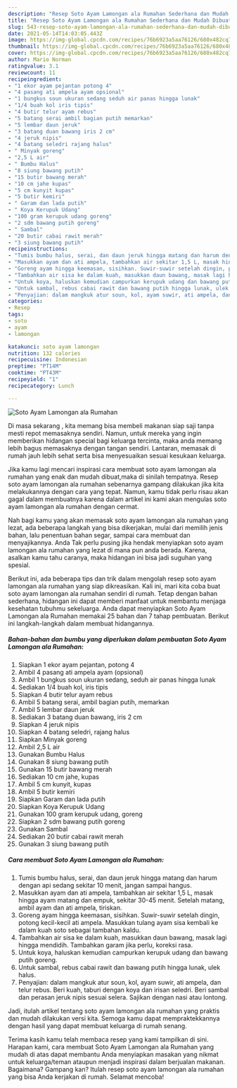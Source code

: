 ```yaml
---
description: "Resep Soto Ayam Lamongan ala Rumahan Sederhana dan Mudah Dibuat"
title: "Resep Soto Ayam Lamongan ala Rumahan Sederhana dan Mudah Dibuat"
slug: 543-resep-soto-ayam-lamongan-ala-rumahan-sederhana-dan-mudah-dibuat
date: 2021-05-14T14:03:05.443Z
image: https://img-global.cpcdn.com/recipes/76b6923a5aa76126/680x482cq70/soto-ayam-lamongan-ala-rumahan-foto-resep-utama.jpg
thumbnail: https://img-global.cpcdn.com/recipes/76b6923a5aa76126/680x482cq70/soto-ayam-lamongan-ala-rumahan-foto-resep-utama.jpg
cover: https://img-global.cpcdn.com/recipes/76b6923a5aa76126/680x482cq70/soto-ayam-lamongan-ala-rumahan-foto-resep-utama.jpg
author: Mario Norman
ratingvalue: 3.1
reviewcount: 11
recipeingredient:
- "1 ekor ayam pejantan potong 4"
- "4 pasang ati ampela ayam opsional"
- "1 bungkus soun ukuran sedang seduh air panas hingga lunak"
- "1/4 buah kol iris tipis"
- "4 butir telur ayam rebus"
- "5 batang serai ambil bagian putih memarkan"
- "5 lembar daun jeruk"
- "3 batang duan bawang iris 2 cm"
- "4 jeruk nipis"
- "4 batang seledri rajang halus"
- " Minyak goreng"
- "2,5 L air"
- " Bumbu Halus"
- "8 siung bawang putih"
- "15 butir bawang merah"
- "10 cm jahe kupas"
- "5 cm kunyit kupas"
- "5 butir kemiri"
- " Garam dan lada putih"
- " Koya Kerupuk Udang"
- "100 gram kerupuk udang goreng"
- "2 sdm bawang putih goreng"
- " Sambal"
- "20 butir cabai rawit merah"
- "3 siung bawang putih"
recipeinstructions:
- "Tumis bumbu halus, serai, dan daun jeruk hingga matang dan harum dengan api sedang sekitar 10 menit, jangan sampai hangus."
- "Masukkan ayam dan ati ampela, tambahkan air sekitar 1,5 L, masak hingga ayam matang dan empuk, sekitar 30-45 menit. Setelah matang, ambil ayam dan ati ampela, tiriskan."
- "Goreng ayam hingga keemasan, sisihkan. Suwir-suwir setelah dingin, potong kecil-kecil ati ampela. Masukkan tulang ayam sisa kembali ke dalam kuah soto sebagai tambahan kaldu."
- "Tambahkan air sisa ke dalam kuah, masukkan daun bawang, masak lagi hingga mendidih. Tambahkan garam jika perlu, koreksi rasa."
- "Untuk koya, haluskan kemudian campurkan kerupuk udang dan bawang putih goreng."
- "Untuk sambal, rebus cabai rawit dan bawang putih hingga lunak, ulek halus."
- "Penyajian: dalam mangkuk atur soun, kol, ayam suwir, ati ampela, dan telur rebus. Beri kuah, taburi dengan koya dan irisan seledri. Beri sambal dan perasan jeruk nipis sesuai selera. Sajikan dengan nasi atau lontong."
categories:
- Resep
tags:
- soto
- ayam
- lamongan

katakunci: soto ayam lamongan 
nutrition: 132 calories
recipecuisine: Indonesian
preptime: "PT14M"
cooktime: "PT43M"
recipeyield: "1"
recipecategory: Lunch

---
```



![Soto Ayam Lamongan ala Rumahan](https://img-global.cpcdn.com/recipes/76b6923a5aa76126/680x482cq70/soto-ayam-lamongan-ala-rumahan-foto-resep-utama.jpg)

Di masa  sekarang , kita memang bisa membeli makanan siap saji tanpa mesti repot memasaknya sendiri. Namun, untuk mereka yang ingin memberikan hidangan special bagi keluarga tercinta, maka anda memang lebih bagus memasaknya dengan tangan sendiri. Lantaran, memasak di rumah jauh lebih sehat serta bisa menyesuaikan sesuai kesukaan keluarga.

Jika kamu lagi mencari inspirasi cara membuat soto ayam lamongan ala rumahan yang enak dan mudah dibuat,maka di sinilah tempatnya. Resep soto ayam lamongan ala rumahan  sebenarnya gampang dilakukan jika kita melakukannya dengan cara yang tepat. Namun, kamu tidak perlu risau akan gagal dalam membuatnya 
karena dalam artikel ini kami akan mengulas soto ayam lamongan ala rumahan dengan cermat.  



Nah bagi kamu yang akan memasak soto ayam lamongan ala rumahan yang lezat, ada beberapa langkah yang bisa dikerjakan, mulai dari memilih jenis bahan, lalu penentuan bahan segar, sampai cara membuat dan menyajikannya. Anda Tak perlu pusing jika hendak menyiapkan soto ayam lamongan ala rumahan yang lezat di mana pun anda berada. Karena, asalkan kamu  tahu caranya, maka hidangan ini bisa jadi suguhan yang spesial.

Berikut ini, ada beberapa tips dan trik dalam mengolah resep soto ayam lamongan ala rumahan yang siap dikreasikan. Kali ini, mari kita coba buat soto ayam lamongan ala rumahan sendiri di rumah. Tetap dengan bahan sederhana, hidangan ini dapat memberi manfaat untuk membantu menjaga kesehatan tubuhmu sekeluarga. Anda dapat menyiapkan Soto Ayam Lamongan ala Rumahan memakai 25 bahan dan 7 tahap pembuatan. Berikut ini langkah-langkah dalam membuat hidangannya.

<!--inarticleads1-->

##### Bahan-bahan dan bumbu yang diperlukan dalam pembuatan Soto Ayam Lamongan ala Rumahan:

1. Siapkan 1 ekor ayam pejantan, potong 4
1. Ambil 4 pasang ati ampela ayam (opsional)
1. Ambil 1 bungkus soun ukuran sedang, seduh air panas hingga lunak
1. Sediakan 1/4 buah kol, iris tipis
1. Siapkan 4 butir telur ayam rebus
1. Ambil 5 batang serai, ambil bagian putih, memarkan
1. Ambil 5 lembar daun jeruk
1. Sediakan 3 batang duan bawang, iris 2 cm
1. Siapkan 4 jeruk nipis
1. Siapkan 4 batang seledri, rajang halus
1. Siapkan  Minyak goreng
1. Ambil 2,5 L air
1. Gunakan  Bumbu Halus
1. Gunakan 8 siung bawang putih
1. Gunakan 15 butir bawang merah
1. Sediakan 10 cm jahe, kupas
1. Ambil 5 cm kunyit, kupas
1. Ambil 5 butir kemiri
1. Siapkan  Garam dan lada putih
1. Siapkan  Koya Kerupuk Udang
1. Gunakan 100 gram kerupuk udang, goreng
1. Siapkan 2 sdm bawang putih goreng
1. Gunakan  Sambal
1. Sediakan 20 butir cabai rawit merah
1. Gunakan 3 siung bawang putih




<!--inarticleads2-->

##### Cara membuat Soto Ayam Lamongan ala Rumahan:

1. Tumis bumbu halus, serai, dan daun jeruk hingga matang dan harum dengan api sedang sekitar 10 menit, jangan sampai hangus.
1. Masukkan ayam dan ati ampela, tambahkan air sekitar 1,5 L, masak hingga ayam matang dan empuk, sekitar 30-45 menit. Setelah matang, ambil ayam dan ati ampela, tiriskan.
1. Goreng ayam hingga keemasan, sisihkan. Suwir-suwir setelah dingin, potong kecil-kecil ati ampela. Masukkan tulang ayam sisa kembali ke dalam kuah soto sebagai tambahan kaldu.
1. Tambahkan air sisa ke dalam kuah, masukkan daun bawang, masak lagi hingga mendidih. Tambahkan garam jika perlu, koreksi rasa.
1. Untuk koya, haluskan kemudian campurkan kerupuk udang dan bawang putih goreng.
1. Untuk sambal, rebus cabai rawit dan bawang putih hingga lunak, ulek halus.
1. Penyajian: dalam mangkuk atur soun, kol, ayam suwir, ati ampela, dan telur rebus. Beri kuah, taburi dengan koya dan irisan seledri. Beri sambal dan perasan jeruk nipis sesuai selera. Sajikan dengan nasi atau lontong.




Jadi, itulah artikel tentang  soto ayam lamongan ala rumahan  yang praktis dan mudah dilakukan versi kita. Semoga kamu dapat mempraktekkannya dengan hasil yang dapat membuat keluarga di rumah senang. 

Terima kasih kamu telah membaca resep yang kami tampilkan di sini. Harapan kami, cara membuat  Soto Ayam Lamongan ala Rumahan yang mudah di atas dapat membantu Anda menyiapkan masakan yang nikmat untuk keluarga/teman ataupun menjadi inspirasi dalam berjualan makanan. Bagaimana? Gampang kan? Itulah resep soto ayam lamongan ala rumahan yang bisa Anda kerjakan di rumah. Selamat mencoba!

